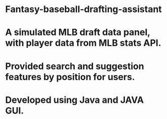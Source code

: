 # Fantasy-baseball-drafting-assistant

#	A simulated MLB draft data panel, with player data from MLB stats API.
#	Provided search and suggestion features by position for users.
#	Developed using Java and JAVA GUI.

